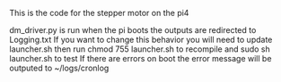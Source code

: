 This is the code for the stepper motor on the pi4

dm_driver.py is run when the pi boots the outputs are redirected to Logging.txt
If you want to change this behavior you will need to update launcher.sh
then run chmod 755 launcher.sh to recompile and sudo sh launcher.sh to test
If there are errors on boot the error message will be outputed to ~/logs/cronlog